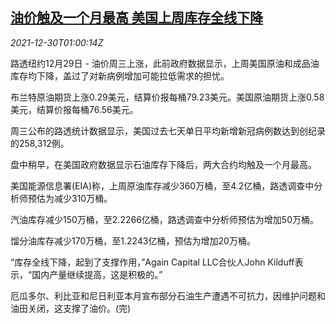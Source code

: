 <!--1640826062000-->
[油价触及一个月最高 美国上周库存全线下降](https://cn.reuters.com/article/oil-close-1229-wedn-idCNKBS2J9016)
------

<div><i>2021-12-30T01:00:14Z</i></div><p>路透纽约12月29日 - 油价周三上涨，此前政府数据显示，上周美国原油和成品油库存均下降，盖过了对新病例增加可能拉低需求的担忧。</p><p>布兰特原油期货上涨0.29美元，结算价报每桶79.23美元。美国原油期货上涨0.58美元，结算价报每桶76.56美元。</p><p>周三公布的路透统计数据显示，美国过去七天单日平均新增新冠病例数达到创纪录的258,312例。</p><p>盘中稍早，在美国政府数据显示石油库存下降后，两大合约均触及一个月最高。</p><p>美国能源信息署(EIA)称，上周原油库存减少360万桶，至4.2亿桶，路透调查中分析师预估为减少310万桶。</p><p>汽油库存减少150万桶，至2.2266亿桶，路透调查中分析师预估为增加50万桶。</p><p>馏分油库存减少170万桶，至1.2243亿桶，预估为增加20万桶。</p><p>“库存全线下降，起到了支撑作用，”Again Capital LLC合伙人John Kilduff表示，“国内产量继续提高，这是积极的。”</p><p>厄瓜多尔、利比亚和尼日利亚本月宣布部分石油生产遭遇不可抗力，因维护问题和油田关闭，这支撑了油价。(完)</p>
